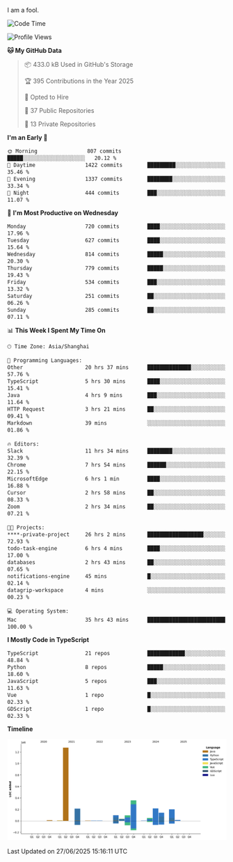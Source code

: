I am a fool.

<!--START_SECTION:waka-->
![Code Time](http://img.shields.io/badge/Code%20Time-3%2C227%20hrs%2039%20mins-blue)

![Profile Views](http://img.shields.io/badge/Profile%20Views-0-blue)

**🐱 My GitHub Data** 

> 📦 433.0 kB Used in GitHub's Storage 
 > 
> 🏆 395 Contributions in the Year 2025
 > 
> 💼 Opted to Hire
 > 
> 📜 37 Public Repositories 
 > 
> 🔑 13 Private Repositories 
 > 
**I'm an Early 🐤** 

```text
🌞 Morning                807 commits         █████░░░░░░░░░░░░░░░░░░░░   20.12 % 
🌆 Daytime                1422 commits        █████████░░░░░░░░░░░░░░░░   35.46 % 
🌃 Evening                1337 commits        ████████░░░░░░░░░░░░░░░░░   33.34 % 
🌙 Night                  444 commits         ███░░░░░░░░░░░░░░░░░░░░░░   11.07 % 
```
📅 **I'm Most Productive on Wednesday** 

```text
Monday                   720 commits         ████░░░░░░░░░░░░░░░░░░░░░   17.96 % 
Tuesday                  627 commits         ████░░░░░░░░░░░░░░░░░░░░░   15.64 % 
Wednesday                814 commits         █████░░░░░░░░░░░░░░░░░░░░   20.30 % 
Thursday                 779 commits         █████░░░░░░░░░░░░░░░░░░░░   19.43 % 
Friday                   534 commits         ███░░░░░░░░░░░░░░░░░░░░░░   13.32 % 
Saturday                 251 commits         ██░░░░░░░░░░░░░░░░░░░░░░░   06.26 % 
Sunday                   285 commits         ██░░░░░░░░░░░░░░░░░░░░░░░   07.11 % 
```


📊 **This Week I Spent My Time On** 

```text
🕑︎ Time Zone: Asia/Shanghai

💬 Programming Languages: 
Other                    20 hrs 37 mins      ██████████████░░░░░░░░░░░   57.76 % 
TypeScript               5 hrs 30 mins       ████░░░░░░░░░░░░░░░░░░░░░   15.41 % 
Java                     4 hrs 9 mins        ███░░░░░░░░░░░░░░░░░░░░░░   11.64 % 
HTTP Request             3 hrs 21 mins       ██░░░░░░░░░░░░░░░░░░░░░░░   09.41 % 
Markdown                 39 mins             ░░░░░░░░░░░░░░░░░░░░░░░░░   01.86 % 

🔥 Editors: 
Slack                    11 hrs 34 mins      ████████░░░░░░░░░░░░░░░░░   32.39 % 
Chrome                   7 hrs 54 mins       ██████░░░░░░░░░░░░░░░░░░░   22.15 % 
MicrosoftEdge            6 hrs 1 min         ████░░░░░░░░░░░░░░░░░░░░░   16.88 % 
Cursor                   2 hrs 58 mins       ██░░░░░░░░░░░░░░░░░░░░░░░   08.33 % 
Zoom                     2 hrs 34 mins       ██░░░░░░░░░░░░░░░░░░░░░░░   07.21 % 

🐱‍💻 Projects: 
****-private-project     26 hrs 2 mins       ██████████████████░░░░░░░   72.93 % 
todo-task-engine         6 hrs 4 mins        ████░░░░░░░░░░░░░░░░░░░░░   17.00 % 
databases                2 hrs 43 mins       ██░░░░░░░░░░░░░░░░░░░░░░░   07.65 % 
notifications-engine     45 mins             █░░░░░░░░░░░░░░░░░░░░░░░░   02.14 % 
datagrip-workspace       4 mins              ░░░░░░░░░░░░░░░░░░░░░░░░░   00.23 % 

💻 Operating System: 
Mac                      35 hrs 43 mins      █████████████████████████   100.00 % 
```

**I Mostly Code in TypeScript** 

```text
TypeScript               21 repos            ████████████░░░░░░░░░░░░░   48.84 % 
Python                   8 repos             █████░░░░░░░░░░░░░░░░░░░░   18.60 % 
JavaScript               5 repos             ███░░░░░░░░░░░░░░░░░░░░░░   11.63 % 
Vue                      1 repo              █░░░░░░░░░░░░░░░░░░░░░░░░   02.33 % 
GDScript                 1 repo              █░░░░░░░░░░░░░░░░░░░░░░░░   02.33 % 
```



**Timeline**

![Lines of Code chart](https://raw.githubusercontent.com/VeejaLiu/VeejaLiu/master/assets/bar_graph.png)


 Last Updated on 27/06/2025 15:16:11 UTC
<!--END_SECTION:waka-->
